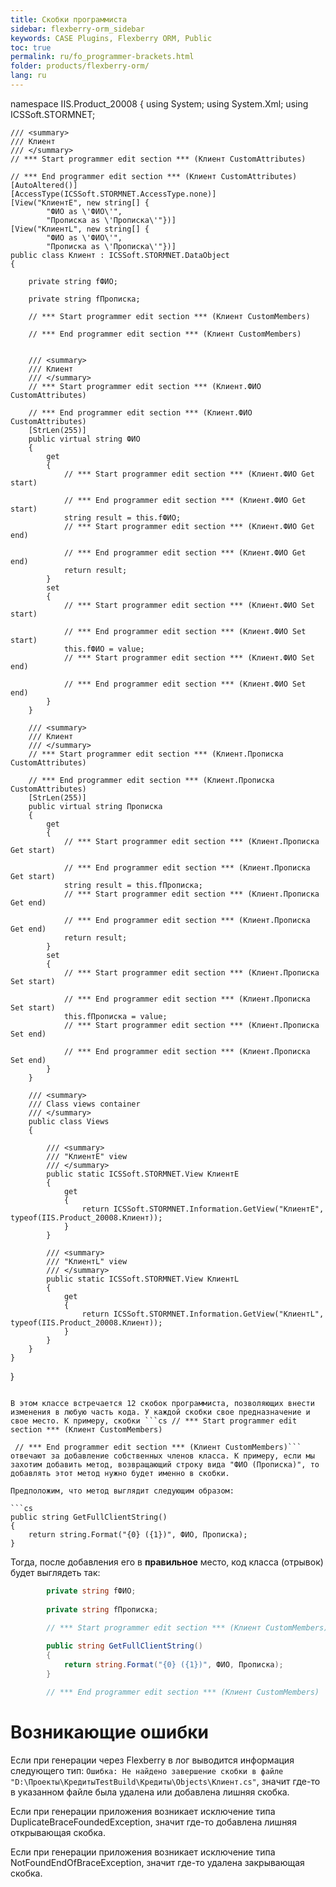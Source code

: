 ```yaml
---
title: Скобки программиста
sidebar: flexberry-orm_sidebar
keywords: CASE Plugins, Flexberry ORM, Public
toc: true
permalink: ru/fo_programmer-brackets.html
folder: products/flexberry-orm/
lang: ru
---
```


namespace IIS.Product_20008
{
    using System;
    using System.Xml;
    using ICSSoft.STORMNET;
    
    /// <summary>
    /// Клиент
    /// </summary>
    // *** Start programmer edit section *** (Клиент CustomAttributes)

    // *** End programmer edit section *** (Клиент CustomAttributes)
    [AutoAltered()]
    [AccessType(ICSSoft.STORMNET.AccessType.none)]
    [View("КлиентE", new string[] {
            "ФИО as \'ФИО\'",
            "Прописка as \'Прописка\'"})]
    [View("КлиентL", new string[] {
            "ФИО as \'ФИО\'",
            "Прописка as \'Прописка\'"})]
    public class Клиент : ICSSoft.STORMNET.DataObject
    {
        
        private string fФИО;
        
        private string fПрописка;
        
        // *** Start programmer edit section *** (Клиент CustomMembers)

        // *** End programmer edit section *** (Клиент CustomMembers)

        
        /// <summary>
        /// Клиент
        /// </summary>
        // *** Start programmer edit section *** (Клиент.ФИО CustomAttributes)

        // *** End programmer edit section *** (Клиент.ФИО CustomAttributes)
        [StrLen(255)]
        public virtual string ФИО
        {
            get
            {
                // *** Start programmer edit section *** (Клиент.ФИО Get start)

                // *** End programmer edit section *** (Клиент.ФИО Get start)
                string result = this.fФИО;
                // *** Start programmer edit section *** (Клиент.ФИО Get end)

                // *** End programmer edit section *** (Клиент.ФИО Get end)
                return result;
            }
            set
            {
                // *** Start programmer edit section *** (Клиент.ФИО Set start)

                // *** End programmer edit section *** (Клиент.ФИО Set start)
                this.fФИО = value;
                // *** Start programmer edit section *** (Клиент.ФИО Set end)

                // *** End programmer edit section *** (Клиент.ФИО Set end)
            }
        }
        
        /// <summary>
        /// Клиент
        /// </summary>
        // *** Start programmer edit section *** (Клиент.Прописка CustomAttributes)

        // *** End programmer edit section *** (Клиент.Прописка CustomAttributes)
        [StrLen(255)]
        public virtual string Прописка
        {
            get
            {
                // *** Start programmer edit section *** (Клиент.Прописка Get start)

                // *** End programmer edit section *** (Клиент.Прописка Get start)
                string result = this.fПрописка;
                // *** Start programmer edit section *** (Клиент.Прописка Get end)

                // *** End programmer edit section *** (Клиент.Прописка Get end)
                return result;
            }
            set
            {
                // *** Start programmer edit section *** (Клиент.Прописка Set start)

                // *** End programmer edit section *** (Клиент.Прописка Set start)
                this.fПрописка = value;
                // *** Start programmer edit section *** (Клиент.Прописка Set end)

                // *** End programmer edit section *** (Клиент.Прописка Set end)
            }
        }
        
        /// <summary>
        /// Class views container
        /// </summary>
        public class Views
        {
            
            /// <summary>
            /// "КлиентE" view
            /// </summary>
            public static ICSSoft.STORMNET.View КлиентE
            {
                get
                {
                    return ICSSoft.STORMNET.Information.GetView("КлиентE", typeof(IIS.Product_20008.Клиент));
                }
            }
            
            /// <summary>
            /// "КлиентL" view
            /// </summary>
            public static ICSSoft.STORMNET.View КлиентL
            {
                get
                {
                    return ICSSoft.STORMNET.Information.GetView("КлиентL", typeof(IIS.Product_20008.Клиент));
                }
            }
        }
    }
}
```

В этом классе встречается 12 скобок программиста, позволяющих внести изменения в любую часть кода. У каждой скобки свое предназначение и свое место. К примеру, скобки ```cs // *** Start programmer edit section *** (Клиент CustomMembers)

 // *** End programmer edit section *** (Клиент CustomMembers)``` отвечают за добавление собственных членов класса. К примеру, если мы захотим добавить метод, возвращающий строку вида "ФИО (Прописка)", то добавлять этот метод нужно будет именно в скобки. 

Предположим, что метод выглядит следующим образом:

```cs 
public string GetFullClientString()
{
    return string.Format("{0} ({1})", ФИО, Прописка);
}
```


Тогда, после добавления его в __правильное__ место, код класса (отрывок) будет выглядеть так:
```cs
        private string fФИО;
        
        private string fПрописка;
        
        // *** Start programmer edit section *** (Клиент CustomMembers)

        public string GetFullClientString()
        {
            return string.Format("{0} ({1})", ФИО, Прописка);
        }

        // *** End programmer edit section *** (Клиент CustomMembers)
```

# Возникающие ошибки
Если при генерации через Flexberry в лог выводится информация следующего тип:
`Ошибка: Не найдено завершение скобки в файле "D:\Проекты\КредитыTestBuild\Кредиты\Objects\Клиент.cs"`, значит где-то в указанном файле была удалена или добавлена лишняя скобка.

Если при генерации приложения возникает исключение типа <!--http://storm:20013/class_s_t_o_r_m_c_a_s_e_1_1_s_t_o_r_m_n_e_t_1_1_generator_1_1_duplicate_brace_founded_exception.html-->DuplicateBraceFoundedException, значит где-то добавлена лишняя открывающая скобка.

Если при генерации приложения возникает исключение типа <!--http://storm:20013/class_s_t_o_r_m_c_a_s_e_1_1_s_t_o_r_m_n_e_t_1_1_generator_1_1_not_found_end_of_brace_exception.html-->NotFoundEndOfBraceException, значит где-то удалена закрывающая скобка.

